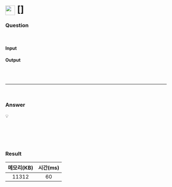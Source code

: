 <h1><img src="https://d2gd6pc034wcta.cloudfront.net/tier/1.svg" width="30" height="30" style="vertical-align: middle;"/> [] </h1>

<h3>Question</h3>

<br>

<h4>Input</h4>

<h4>Output</h4>

<br><br>

<hr>

<br>

<h3>Answer</h3>


💡 

<br>

```java

```

<br>

<h3>Result</h3>

|메모리(KB)| 시간(ms)|
|:---:|:---:|
|11312|60|
